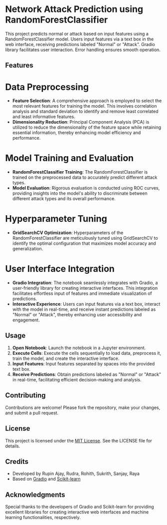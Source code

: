 # Network Attack Prediction using RandomForestClassifier
 This project predicts normal or attack based on input features using a RandomForestClassifier model. Users input features via a text box in the web interface, receiving predictions labeled "Normal" or "Attack". Gradio library facilitates user interaction. Error handling ensures smooth operation.

## Features
# Data Preprocessing
- **Feature Selection**: A comprehensive approach is employed to select the most relevant features for training the model. This involves correlation analysis and standard deviation to identify and remove least correlated and least informative features.
- **Dimensionality Reduction**: Principal Component Analysis (PCA) is utilized to reduce the dimensionality of the feature space while retaining essential information, thereby enhancing model efficiency and performance.

# Model Training and Evaluation
- **RandomForestClassifier Training**: The RandomForestClassifier is trained on the preprocessed data to accurately predict different attack types. 
- **Model Evaluation**: Rigorous evaluation is conducted using ROC curves, providing insights into the model's ability to discriminate between different attack types and its overall performance.

# Hyperparameter Tuning
- **GridSearchCV Optimization**: Hyperparameters of the RandomForestClassifier are meticulously tuned using GridSearchCV to identify the optimal configuration that maximizes model accuracy and generalization.

# User Interface Integration
- **Gradio Integration**: The notebook seamlessly integrates with Gradio, a user-friendly library for creating interactive interfaces. This integration facilitates effortless input of features and immediate visualization of predictions.
- **Interactive Experience**: Users can input features via a text box, interact with the model in real-time, and receive instant predictions labeled as "Normal" or "Attack", thereby enhancing user accessibility and engagement.

## Usage
1. **Open Notebook**: Launch the notebook in a Jupyter environment.
2. **Execute Cells**: Execute the cells sequentially to load data, preprocess it, train the model, and create the interactive interface.
3. **Input Features**: Input features separated by spaces into the provided text box.
4. **Receive Predictions**: Obtain predictions labeled as "Normal" or "Attack" in real-time, facilitating efficient decision-making and analysis.
## Contributing
Contributions are welcome! Please fork the repository, make your changes, and submit a pull request.

## License
This project is licensed under the [MIT License](LICENSE). See the LICENSE file for details.

## Credits
- Developed by Rupin Ajay, Rudra, Rohith, Sukrith, Sanjay, Raya
- Based on [Gradio](https://github.com/gradio-app/gradio) and [Scikit-learn](https://github.com/scikit-learn/scikit-learn)

## Acknowledgments
Special thanks to the developers of Gradio and Scikit-learn for providing excellent libraries for creating interactive web interfaces and machine learning functionalities, respectively.
